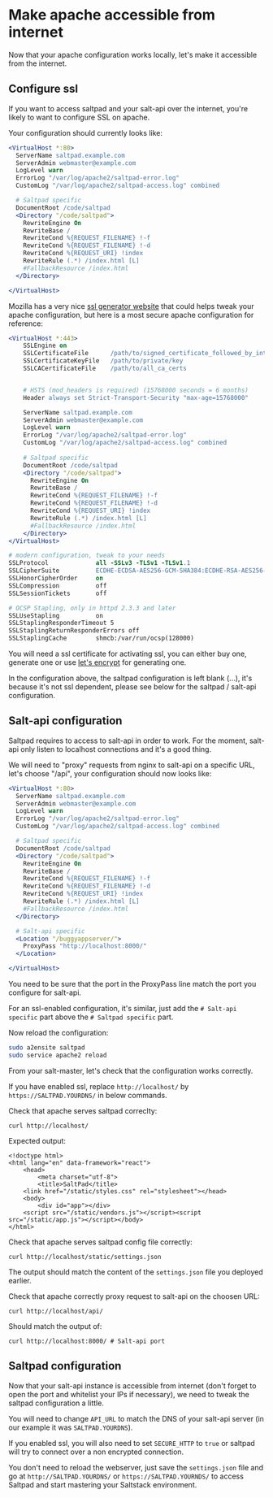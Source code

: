 # Make apache accessible from internet

Now that your apache configuration works locally, let's make it accessible from the internet.

## Configure ssl

If you want to access saltpad and your salt-api over the internet, you're likely to want to configure SSL on apache.

Your configuration should currently looks like:

```apache
<VirtualHost *:80>
  ServerName saltpad.example.com
  ServerAdmin webmaster@example.com
  LogLevel warn
  ErrorLog "/var/log/apache2/saltpad-error.log"
  CustomLog "/var/log/apache2/saltpad-access.log" combined

  # Saltpad specific
  DocumentRoot /code/saltpad
  <Directory "/code/saltpad">
    RewriteEngine On
    RewriteBase /
    RewriteCond %{REQUEST_FILENAME} !-f
    RewriteCond %{REQUEST_FILENAME} !-d
    RewriteCond %{REQUEST_URI} !index
    RewriteRule (.*) /index.html [L]
    #FallbackResource /index.html
  </Directory>

</VirtualHost>
```

Mozilla has a very nice [ssl generator website](https://mozilla.github.io/server-side-tls/ssl-config-generator/) that could helps tweak your apache configuration, but here is a most secure apache configuration for reference:

```apache
<VirtualHost *:443>
    SSLEngine on
    SSLCertificateFile      /path/to/signed_certificate_followed_by_intermediate_certs
    SSLCertificateKeyFile   /path/to/private/key
    SSLCACertificateFile    /path/to/all_ca_certs


    # HSTS (mod_headers is required) (15768000 seconds = 6 months)
    Header always set Strict-Transport-Security "max-age=15768000"

    ServerName saltpad.example.com
    ServerAdmin webmaster@example.com
    LogLevel warn
    ErrorLog "/var/log/apache2/saltpad-error.log"
    CustomLog "/var/log/apache2/saltpad-access.log" combined
  
    # Saltpad specific
    DocumentRoot /code/saltpad
    <Directory "/code/saltpad">
      RewriteEngine On
      RewriteBase /
      RewriteCond %{REQUEST_FILENAME} !-f
      RewriteCond %{REQUEST_FILENAME} !-d
      RewriteCond %{REQUEST_URI} !index
      RewriteRule (.*) /index.html [L]
      #FallbackResource /index.html
    </Directory>
</VirtualHost>

# modern configuration, tweak to your needs
SSLProtocol             all -SSLv3 -TLSv1 -TLSv1.1
SSLCipherSuite          ECDHE-ECDSA-AES256-GCM-SHA384:ECDHE-RSA-AES256-GCM-SHA384:ECDHE-ECDSA-CHACHA20-POLY1305:ECDHE-RSA-CHACHA20-POLY1305:ECDHE-ECDSA-AES128-GCM-SHA256:ECDHE-RSA-AES128-GCM-SHA256:ECDHE-ECDSA-AES256-SHA384:ECDHE-RSA-AES256-SHA384:ECDHE-ECDSA-AES128-SHA256:ECDHE-RSA-AES128-SHA256
SSLHonorCipherOrder     on
SSLCompression          off
SSLSessionTickets       off

# OCSP Stapling, only in httpd 2.3.3 and later
SSLUseStapling          on
SSLStaplingResponderTimeout 5
SSLStaplingReturnResponderErrors off
SSLStaplingCache        shmcb:/var/run/ocsp(128000)
```

You will need a ssl certificate for activating ssl, you can either buy one, generate one or use [let's encrypt](https://letsencrypt.org/) for generating one.

In the configuration above, the saltpad configuration is left blank (...), it's because it's not ssl dependent, please see below for the saltpad / salt-api configuration.

## Salt-api configuration

Saltpad requires to access to salt-api in order to work. For the moment, salt-api only listen to localhost connections and it's a good thing.

We will need to "proxy" requests from nginx to salt-api on a specific URL, let's choose "/api", your configuration should now looks like:

```apache
<VirtualHost *:80>
  ServerName saltpad.example.com
  ServerAdmin webmaster@example.com
  LogLevel warn
  ErrorLog "/var/log/apache2/saltpad-error.log"
  CustomLog "/var/log/apache2/saltpad-access.log" combined

  # Saltpad specific
  DocumentRoot /code/saltpad
  <Directory "/code/saltpad">
    RewriteEngine On
    RewriteBase /
    RewriteCond %{REQUEST_FILENAME} !-f
    RewriteCond %{REQUEST_FILENAME} !-d
    RewriteCond %{REQUEST_URI} !index
    RewriteRule (.*) /index.html [L]
    #FallbackResource /index.html
  </Directory>

  # Salt-api specific
  <Location "/buggyappserver/">
    ProxyPass "http://localhost:8000/"
  </Location>

</VirtualHost>
```

You need to be sure that the port in the ProxyPass line match the port you configure for salt-api.

For an ssl-enabled configuration, it's similar, just add the `# Salt-api specific` part above the `# Saltpad specific` part.

Now reload the configuration:

```bash
sudo a2ensite saltpad
sudo service apache2 reload
```

From your salt-master, let's check that the configuration works correctly.

If you have enabled ssl, replace `http://localhost/` by `https://SALTPAD.YOURDNS/` in below commands.

Check that apache serves saltpad correclty:

```
curl http://localhost/
```

Expected output:

```
<!doctype html>
<html lang="en" data-framework="react">
    <head>
        <meta charset="utf-8">
        <title>SaltPad</title>
    <link href="/static/styles.css" rel="stylesheet"></head>
    <body>
        <div id="app"></div>
    <script src="/static/vendors.js"></script><script src="/static/app.js"></script></body>
</html>
```

Check that apache serves saltpad config file correctly:

```
curl http://localhost/static/settings.json
```

The output should match the content of the `settings.json` file you deployed earlier.

Check that apache correctly proxy request to salt-api on the choosen URL:

```
curl http://localhost/api/
```

Should match the output of:

```
curl http://localhost:8000/ # Salt-api port
```

## Saltpad configuration

Now that your salt-api instance is accessible from internet (don't forget to open the port and whitelist your IPs if necessary), we need to tweak the saltpad configuration a little.

You will need to change `API_URL` to match the DNS of your salt-api server (in our example it was `SALTPAD.YOURDNS`).

If you enabled ssl, you will also need to set `SECURE_HTTP` to `true` or saltpad will try to connect over a non encrypted connection.

You don't need to reload the webserver, just save the `settings.json` file and go at `http://SALTPAD.YOURDNS/` or `https://SALTPAD.YOURNDS/` to access Saltpad and start mastering your Saltstack environment.
